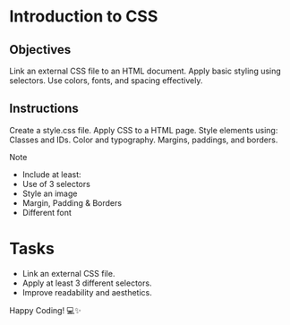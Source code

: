 # Introduction to CSS

## Objectives

Link an external CSS file to an HTML document.
Apply basic styling using selectors.
Use colors, fonts, and spacing effectively.

## Instructions

Create a style.css file.
Apply CSS to a HTML page.
Style elements using:
Classes and IDs.
Color and typography.
Margins, paddings, and borders.

> [!NOTE]
>
> - Include at least:
> - Use of 3 selectors
> - Style an image
> - Margin, Padding & Borders
> - Different font

# Tasks

- Link an external CSS file.
- Apply at least 3 different selectors.
- Improve readability and aesthetics.

Happy Coding! 💻✨
